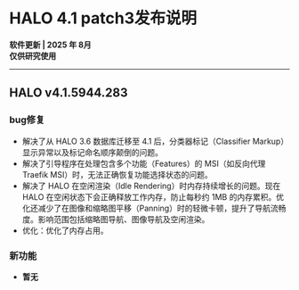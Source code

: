 # HALO 4.1 patch3发布说明

**软件更新 | 2025 年 8月**  
**仅供研究使用**

---

## HALO v4.1.5944.283

### bug修复
- 解决了从 HALO 3.6 数据库迁移至 4.1 后，分类器标记（Classifier Markup）显示异常以及标记命名顺序颠倒的问题。
- 解决了引导程序在处理包含多个功能（Features）的 MSI（如反向代理 Traefik MSI）时，无法正确恢复功能选择状态的问题。
- 解决了 HALO 在空闲渲染（Idle Rendering）时内存持续增长的问题。现在 HALO 在空闲状态下会正确释放工作内存，防止每秒约 1MB 的内存累积。优化还减少了在图像和缩略图平移（Panning）时的轻微卡顿，提升了导航流畅度。影响范围包括缩略图导航、图像导航及空闲渲染。
- 优化：优化了内存占用。


### 新功能
- **暂无**

<!-- ##{"timestamp":1754036981}## -->
